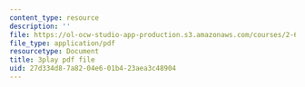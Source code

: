 ```yaml
---
content_type: resource
description: ''
file: https://ol-ocw-studio-app-production.s3.amazonaws.com/courses/2-627-fundamentals-of-photovoltaics-fall-2013/27d334d87a8204e601b423aea3c48904_PLVjevMsQpQ.pdf
file_type: application/pdf
resourcetype: Document
title: 3play pdf file
uid: 27d334d8-7a82-04e6-01b4-23aea3c48904
---
```

